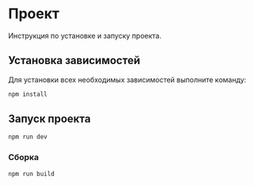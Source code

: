 # Проект

Инструкция по установке и запуску проекта.

## Установка зависимостей

Для установки всех необходимых зависимостей выполните команду:

```sh
npm install
```

## Запуск проекта

```sh
npm run dev
```

### Сборка

```sh
npm run build
```
